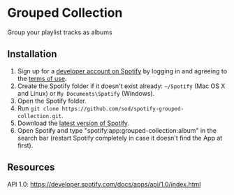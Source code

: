 # Grouped Collection

Group your playlist tracks as albums

## Installation

 1. Sign up for a [developer account on Spotify](https://developer.spotify.com/technologies/apps/#developer) by logging in and agreeing to the [terms of use](https://developer.spotify.com/technologies/apps/terms-of-use/).
 2. Create the Spotify folder if it doesn't exist already: `~/Spotify` (Mac OS X and Linux) or `My Documents\Spotify` (Windows).
 3. Open the Spotify folder.
 4. Run `git clone https://github.com/sod/spotify-grouped-collection.git`.
 5. Download the [latest version of Spotify](http://spotify.com/download).
 6. Open Spotify and type "spotify:app:grouped-collection:album" in the search bar (restart Spotify completely in case it doesn't find the App at first).

## Resources

API 1.0: https://developer.spotify.com/docs/apps/api/1.0/index.html
